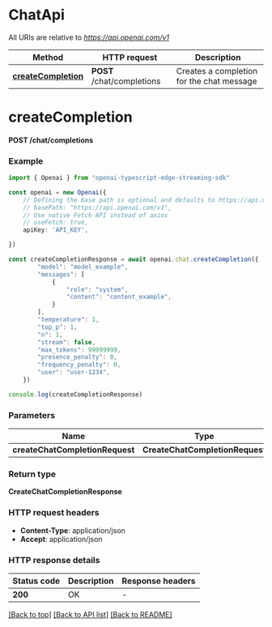 # ChatApi

All URIs are relative to *https://api.openai.com/v1*

Method | HTTP request | Description
------------- | ------------- | -------------
[**createCompletion**](ChatApi.md#createCompletion) | **POST** /chat/completions | Creates a completion for the chat message


# **createCompletion**

#### **POST** /chat/completions


### Example


```typescript
import { Openai } from "openai-typescript-edge-streaming-sdk"

const openai = new Openai({
    // Defining the base path is optional and defaults to https://api.openai.com/v1
    // basePath: "https://api.openai.com/v1",
    // Use native Fetch API instead of axios
    // useFetch: true,
    apiKey: 'API_KEY',

})

const createCompletionResponse = await openai.chat.createCompletion({
        "model": "model_example",
        "messages": [
            {
                "role": "system",
                "content": "content_example",
            }
        ],
        "temperature": 1,
        "top_p": 1,
        "n": 1,
        "stream": false,
        "max_tokens": 99999999,
        "presence_penalty": 0,
        "frequency_penalty": 0,
        "user": "user-1234",
    })

console.log(createCompletionResponse)

```


### Parameters

Name | Type | Description  | Notes
------------- | ------------- | ------------- | -------------
 **createChatCompletionRequest** | **CreateChatCompletionRequest**|  |


### Return type

**CreateChatCompletionResponse**

### HTTP request headers

 - **Content-Type**: application/json
 - **Accept**: application/json


### HTTP response details
| Status code | Description | Response headers |
|-------------|-------------|------------------|
**200** | OK |  -  |

[[Back to top]](#) [[Back to API list]](../README.md#documentation-for-api-endpoints) [[Back to README]](../README.md)


